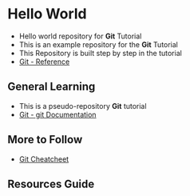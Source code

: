 # Hello World

* Hello world repository for **Git** Tutorial
* This is an example repository for the **Git** Tutorial
* This Repository is built step by step in the tutorial
* [Git - Reference](https://www.git-scm.com/docs)

## General Learning

* This is a pseudo-repository **Git** tutorial
* [Git - git Documentation](https://www.git-scm.com/docs/git#_git_commands)

## More to Follow
* [Git Cheatcheet](https://www.ndpsoftware.com/git-cheatsheet.html#loc=stash;)

## Resources Guide
